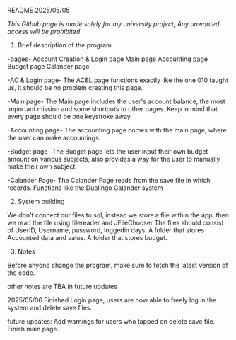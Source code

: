 README
2025/05/05

*This Github page is made solely for my university project, Any unwanted access will be prohibited*

1. Brief description of the program

-pages-
Account Creation & Login page
Main page
Accounting page
Budget page
Calander page

-AC & Login page-
The AC&L page functions exactly like the one 010 taught us, it should be no problem creating this page.

-Main page-
The Main page includes the user's account balance, the most important mission and some shortcuts to other pages.
Keep in mind that every page should be one keystroke away.

-Accounting page-
The accounting page comes with the main page, where the user can make accountings.

-Budget page-
The Budget page lets the user input their own budget amount on various subjects, also provides a way for the user to manually make their own subject.

-Calander Page-
The Calander Page reads from the save file in which records. Functions like the Duolingo Calander system

2. System building

We don't connect our files to sql, instead we store a file within the app, then we read the file using filereader and JFileChooser
The files should consist of UserID, Username, password, loggedin days.
A folder that stores Accounted data and value.
A folder that stores budget.

3. Notes

Before anyone change the program, make sure to fetch the latest version of the code.

other notes are TBA in future updates

2025/05/06
Finished Login page, users are now able to freely log in the system and delete save files.

future updates:
Add warnings for users who tapped on delete save file.
Finish main page.
